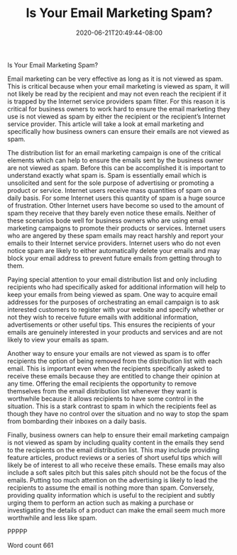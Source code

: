 ﻿---
title: "Is Your Email Marketing Spam?"
date: 2020-06-21T20:49:44-08:00
description: "Text Tips for Web Success"
featured_image: "/images/Text.jpg"
tags: ["Text"]
---

Is Your Email Marketing Spam?

Email marketing can be very effective as long as it is not viewed as spam. This is critical because when your email marketing is viewed as spam, it will not likely be read by the recipient and may not even reach the recipient if it is trapped by the Internet service providers spam filter. For this reason it is critical for business owners to work hard to ensure the email marketing they use is not viewed as spam by either the recipient or the recipient’s Internet service provider. This article will take a look at email marketing and specifically how business owners can ensure their emails are not viewed as spam. 

The distribution list for an email marketing campaign is one of the critical elements which can help to ensure the emails sent by the business owner are not viewed as spam. Before this can be accomplished it is important to understand exactly what spam is. Spam is essentially email which is unsolicited and sent for the sole purpose of advertising or promoting a product or service. Internet users receive mass quantities of spam on a daily basis. For some Internet users this quantity of spam is a huge source of frustration. Other Internet users have become so used to the amount of spam they receive that they barely even notice these emails. Neither of these scenarios bode well for business owners who are using email marketing campaigns to promote their products or services. Internet users who are angered by these spam emails may react harshly and report your emails to their Internet service providers. Internet users who do not even notice spam are likely to either automatically delete your emails and may block your email address to prevent future emails from getting through to them. 

Paying special attention to your email distribution list and only including recipients who had specifically asked for additional information will help to keep your emails from being viewed as spam. One way to acquire email addresses for the purposes of orchestrating an email campaign is to ask interested customers to register with your website and specify whether or not they wish to receive future emails with additional information, advertisements or other useful tips. This ensures the recipients of your emails are genuinely interested in your products and services and are not likely to view your emails as spam. 

Another way to ensure your emails are not viewed as spam is to offer recipients the option of being removed from the distribution list with each email. This is important even when the recipients specifically asked to receive these emails because they are entitled to change their opinion at any time. Offering the email recipients the opportunity to remove themselves from the email distribution list whenever they want is worthwhile because it allows recipients to have some control in the situation. This is a stark contrast to spam in which the recipients feel as though they have no control over the situation and no way to stop the spam from bombarding their inboxes on a daily basis. 

Finally, business owners can help to ensure their email marketing campaign is not viewed as spam by including quality content in the emails they send to the recipients on the email distribution list. This may include providing feature articles, product reviews or a series of short useful tips which will likely be of interest to all who receive these emails. These emails may also include a soft sales pitch but this sales pitch should not be the focus of the emails. Putting too much attention on the advertising is likely to lead the recipients to assume the email is nothing more than spam. Conversely, providing quality information which is useful to the recipient and subtly urging them to perform an action such as making a purchase or investigating the details of a product can make the email seem much more worthwhile and less like spam. 

PPPPP

Word count 661

